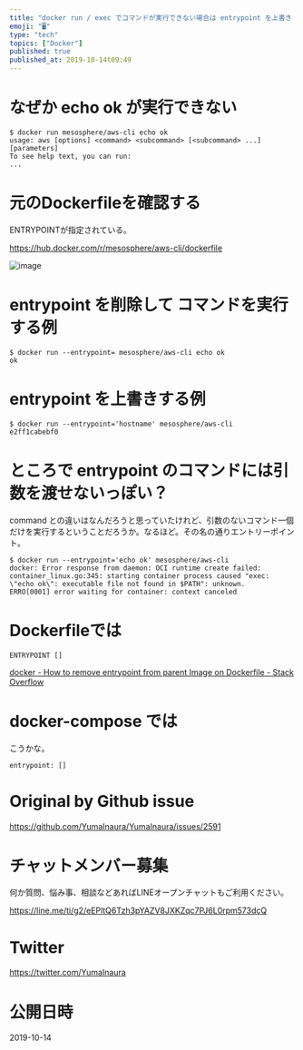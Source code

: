 ```yaml
---
title: "docker run / exec でコマンドが実行できない場合は entrypoint を上書き or 削除してみる  ( #docker"
emoji: "🖥"
type: "tech"
topics: ["Docker"]
published: true
published_at: 2019-10-14t09:49
---
```


# なぜか echo ok が実行できない


```
$ docker run mesosphere/aws-cli echo ok
usage: aws [options] <command> <subcommand> [<subcommand> ...] [parameters]
To see help text, you can run:
...
```

# 元のDockerfileを確認する

ENTRYPOINTが指定されている。

https://hub.docker.com/r/mesosphere/aws-cli/dockerfile

![image](https://user-images.githubusercontent.com/13635059/66723521-0846cf80-ee55-11e9-8046-1265357bce1f.png)

# entrypoint を削除して コマンドを実行する例

```
$ docker run --entrypoint= mesosphere/aws-cli echo ok
ok
```

# entrypoint を上書きする例

```
$ docker run --entrypoint='hostname' mesosphere/aws-cli
e2ff1cabebf0
```

# ところで entrypoint のコマンドには引数を渡せないっぽい？

command との違いはなんだろうと思っていたけれど、引数のないコマンド一個だけを実行するということだろうか。なるほど。その名の通りエントリーポイント。

```
$ docker run --entrypoint='echo ok' mesosphere/aws-cli
docker: Error response from daemon: OCI runtime create failed: container_linux.go:345: starting container process caused "exec: \"echo ok\": executable file not found in $PATH": unknown.
ERRO[0001] error waiting for container: context canceled
```

# Dockerfileでは

```
ENTRYPOINT []
```

[docker - How to remove entrypoint from parent Image on Dockerfile - Stack Overflow](https://stackoverflow.com/questions/40122152/how-to-remove-entrypoint-from-parent-image-on-dockerfile/40122359)

# docker-compose では

こうかな。

```
entrypoint: []
```

# Original by Github issue

https://github.com/YumaInaura/YumaInaura/issues/2591








<!-- Update From Qiita API -->

# チャットメンバー募集


何か質問、悩み事、相談などあればLINEオープンチャットもご利用ください。

https://line.me/ti/g2/eEPltQ6Tzh3pYAZV8JXKZqc7PJ6L0rpm573dcQ





# Twitter


https://twitter.com/YumaInaura


<!-- Update From Qiita API -->



# 公開日時

2019-10-14
